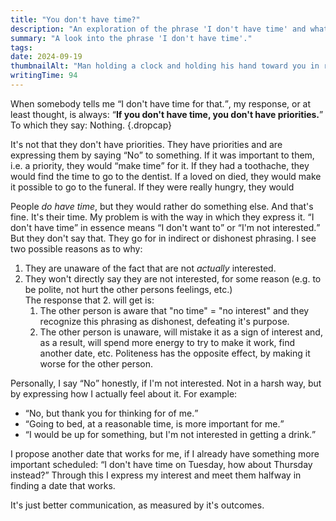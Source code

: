 ```yaml
---
title: "You don't have time?"
description: "An exploration of the phrase 'I don't have time' and what makes it suboptimal for communicating what you mean."
summary: "A look into the phrase 'I don't have time'."
tags:
date: 2024-09-19
thumbnailAlt: "Man holding a clock and holding his hand toward you in rejection."
writingTime: 94
---
```


When somebody tells me <q>I don't have time for that.</q>, my response, or
at least thought, is always: <q><strong>If you don't have time, you don't
have priorities.</strong></q>
To which they say: Nothing.
{.dropcap}

It's not that they don't have priorities.
They have priorities and are expressing them by saying <q>No</q> to
something.
If it was important to them, i.e. a priority, they would <q>make time</q>
for it.
If they had a toothache, they would find the time to go to the dentist.
If a loved on died, they would make it possible to go to the funeral.
If they were really hungry, they would

People <em>do have time</em>, but they would rather do something else.
And that's fine.
It's their time.
My problem is with the way in which they express it.
<q>I don't have time</q> in essence means <q>I don't want to</q> or <q>I'm
not interested.</q>
But they don't say that.
They go for in indirect or dishonest phrasing.
I see two possible reasons as to why:
1. They are unaware of the fact that are not <em>actually</em> interested.
2. They won't directly say they are not interested, for some reason (e.g. to
   be polite, not hurt the other persons feelings, etc.)
   <br>
   The response that 2. will get is:
    1. The other person is aware that "no time" = "no interest" and they
       recognize this phrasing as dishonest, defeating it's purpose.
    2. The other person is unaware, will mistake it as a sign of interest
       and, as a result, will spend more energy to try to make it work, find
       another date, etc.
       Politeness has the opposite effect, by making it worse for the other
       person.

Personally, I say <q>No</q> honestly, if I'm not interested.
Not in a harsh way, but by expressing how I actually feel about it.
For example:
- <q>No, but thank you for thinking for of me.</q>
- <q>Going to bed, at a reasonable time, is more important for me.</q>
- <q>I would be up for something, but I'm not interested in getting a
drink.</q>

I propose another date that works for me, if I already have something more
important scheduled: <q>I don't have time on Tuesday, how about Thursday
instead?</q>
Through this I express my interest and meet them halfway in finding a date
that works.

It's just better communication, as measured by it's outcomes.

